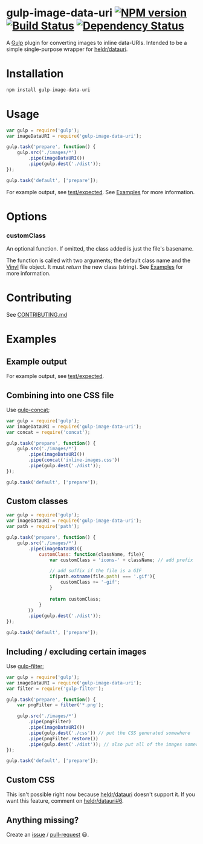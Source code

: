 gulp-image-data-uri [![NPM version][npm-image]][npm-url] [![Build Status][travis-image]][travis-url] [![Dependency Status][depstat-image]][depstat-url]
=====================

A [Gulp](http://github.com/gulpjs/gulp) plugin for converting images to inline data-URIs. Intended to be a simple single-purpose wrapper for [heldr/datauri](https://github.com/heldr/datauri).

# Installation
```js
npm install gulp-image-data-uri
```

# Usage
```js
var gulp = require('gulp');
var imageDataURI = require('gulp-image-data-uri');

gulp.task('prepare', function() {
    gulp.src('./images/*')
        .pipe(imageDataURI()) 
        .pipe(gulp.dest('./dist'));
});

gulp.task('default', ['prepare']);
```

For example output, see [test/expected](test/expected). See [Examples](#examples) for more information. 

# Options

### customClass

An optional function. If omitted, the class added is just the file's basename.

The function is called with two arguments; the default class name and the [Vinyl](http://github.com/wearefractal/vinyl) file object. It must *return* the new class (string). See [Examples](#examples) for more information.


# Contributing

See [CONTRIBUTING.md](CONTRIBUTING.md)


# Examples

## Example output

For example output, see [test/expected](test/expected).

## Combining into one CSS file

Use [gulp-concat](https://github.com/wearefractal/gulp-concat);

```javascript   
var gulp = require('gulp');
var imageDataURI = require('gulp-image-data-uri');
var concat = require('concat');

gulp.task('prepare', function() {
    gulp.src('./images/*')
        .pipe(imageDataURI()) 
        .pipe(concat('inline-images.css')) 
        .pipe(gulp.dest('./dist'));
});

gulp.task('default', ['prepare']);
``` 

## Custom classes

```javascript   
var gulp = require('gulp');
var imageDataURI = require('gulp-image-data-uri');
var path = require('path');

gulp.task('prepare', function() {
    gulp.src('./images/*')
        .pipe(imageDataURI({
            customClass: function(className, file){
                var customClass = 'icons-' + className; // add prefix

                // add suffix if the file is a GIF
                if(path.extname(file.path) === '.gif'){
                    customClass += '-gif';
                }
                         
                return customClass;
            }
        )) 
        .pipe(gulp.dest('./dist'));
});

gulp.task('default', ['prepare']);
```                     

## Including / excluding certain images

Use [gulp-filter](https://github.com/sindresorhus/gulp-filter);

```javascript   
var gulp = require('gulp');
var imageDataURI = require('gulp-image-data-uri');
var filter = require('gulp-filter');

gulp.task('prepare', function() {
    var pngFilter = filter('*.png'); 

    gulp.src('./images/*')
        .pipe(pngFilter) 
        .pipe(imageDataURI()) 
        .pipe(gulp.dest('./css')) // put the CSS generated somewhere
        .pipe(pngFilter.restore()) 
        .pipe(gulp.dest('./dist')); // also put all of the images somewhere else
});

gulp.task('default', ['prepare']);
``` 

## Custom CSS

This isn't possible right now because [heldr/datauri](https://github.com/heldr/datauri) doesn't support it. If you want this feature, comment on [heldr/datauri#6](https://github.com/heldr/datauri/issues/6).  

## Anything missing?

Create an [issue](https://github.com/adam-lynch/gulp-image-data-uri/issues) / [pull-request](https://github.com/adam-lynch/gulp-image-data-uri/pulls) :smiley:.

[npm-url]: https://npmjs.org/package/gulp-image-data-uri
[npm-image]: http://img.shields.io/npm/v/gulp-image-data-uri.svg?style=flat

[travis-url]: http://travis-ci.org/adam-lynch/gulp-image-data-uri
[travis-image]: http://img.shields.io/travis/adam-lynch/gulp-image-data-uri.svg?style=flat

[depstat-url]: https://david-dm.org/adam-lynch/gulp-image-data-uri
[depstat-image]: https://david-dm.org/adam-lynch/gulp-image-data-uri.svg?style=flat
